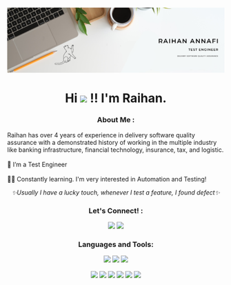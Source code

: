 <!-- Intro -->

<a href="https://github.com/raihanannafi/" target="_blank"><img src="https://github.com/raihanannafi/raihanannafi/blob/main/header.png" /></a>
<h1 align="center">Hi <img src="https://raw.githubusercontent.com/MartinHeinz/MartinHeinz/master/wave.gif" width="30px"> !! I'm Raihan.</h1>
<h3 align="center">About Me :</h3>  
 <p>
Raihan has over 4 years of experience in delivery software quality assurance with a demonstrated history of working in the multiple industry like banking infrastructure, financial technology, insurance, tax, and logistic.
<br>
<br>💫 I’m a Test Engineer
<br>
<br>👩‍💻 Constantly learning. I'm very interested in Automation and Testing!
 <br> <p align="center"><i>✨Usually I have a lucky touch, whenever I test a feature, I found defect✨</i></p>
 </p>

<!-- Socials --> 

<h3 align="center">Let's Connect! :</h3>  
<div align="center">
<a href="https://www.linkedin.com/in/raihanannafi/" target="blank"><img src="https://cdn.jsdelivr.net/gh/devicons/devicon/icons/linkedin/linkedin-original.svg" style="height: 3rem"/></a>

      

<a href="mailto:planetraihan@gmail.com" target="blank">
<img src="https://user-images.githubusercontent.com/48504245/183246953-7bb3440d-657c-4f5e-b9b0-36a1e5b55627.png" style="height: 3rem"/>
</a>

</div>

<!-- Tech Stack --> 

<h3 align="Center">Languages and Tools:</h3>  
<p align="center">
<img src="https://cdn.jsdelivr.net/gh/devicons/devicon/icons/python/python-original-wordmark.svg"  style="height: 4rem"/>
<img src="https://cdn.jsdelivr.net/gh/devicons/devicon/icons/java/java-original-wordmark.svg" style="height: 4rem"/>
<img src="https://cdn.jsdelivr.net/gh/devicons/devicon/icons/nodejs/nodejs-original-wordmark.svg"  style="height: 4rem"/>
<br><br>
<img src="https://user-images.githubusercontent.com/48504245/183323468-a4f2bb97-1ee9-4ef9-85cb-6475f35bd27e.png" style="height: 4rem"/>
<img src="https://cdn.jsdelivr.net/gh/devicons/devicon/icons/mocha/mocha-plain.svg" style="height: 4rem"/>
<img src="https://user-images.githubusercontent.com/48504245/183323319-3edbf532-505d-4fb4-af84-62e6d49ef372.png" style="height: 4rem"/>
<img src="https://user-images.githubusercontent.com/48504245/183544369-dc482f5f-f6f8-4e57-b19f-c82f073c3f3e.png" style="height: 4rem"/>
<img src="https://user-images.githubusercontent.com/48504245/183247426-303eada8-8e46-4fce-8b3f-d03a8dd16c5e.png" style="height: 4rem" />
<img src="https://cdn.jsdelivr.net/gh/devicons/devicon/icons/selenium/selenium-original.svg" style="height: 4rem" />
</p>


